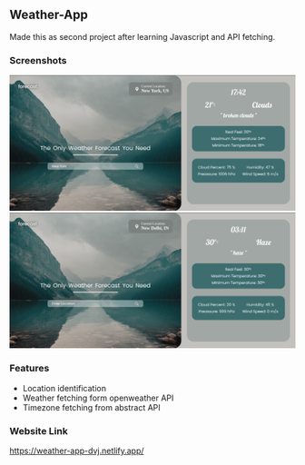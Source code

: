 ## Weather-App
Made this as second project after learning Javascript and API fetching.
### Screenshots

![Location1](/img-src/Readme-src/Screenshot%20from%202023-06-10%2003-12-25.png)
![Location2](/img-src/Readme-src/Screenshot%20from%202023-06-10%2003-12-01.png)


### Features

- Location identification
- Weather fetching form openweather API
- Timezone fetching from abstract API


### Website Link
https://weather-app-dvj.netlify.app/